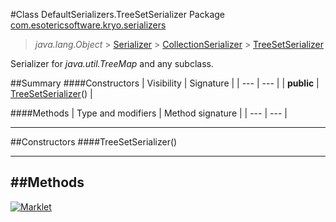 #Class DefaultSerializers.TreeSetSerializer
Package [com.esotericsoftware.kryo.serializers](README.md)<br>

> *java.lang.Object* > [Serializer](../Serializer.md) > [CollectionSerializer](CollectionSerializer.md) > [TreeSetSerializer](TreeSetSerializer.md)



Serializer for *java.util.TreeMap* and any subclass.


##Summary
####Constructors
| Visibility | Signature |
| --- | --- |
| **public** | [TreeSetSerializer](#treesetserializer)() |

####Methods
| Type and modifiers | Method signature |
| --- | --- |

---


##Constructors
####TreeSetSerializer()
> 


---


##Methods
---

[![Marklet](https://img.shields.io/badge/Generated%20by-Marklet-green.svg)](https://github.com/Faylixe/marklet)